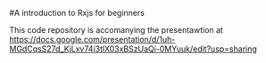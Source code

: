 #A introduction to Rxjs for beginners

This code repository is accomanying the presentawtion at https://docs.google.com/presentation/d/1uh-MGdCqsS27d_KjLxv74i3tlX03xBSzUaQi-0MYuuk/edit?usp=sharing
